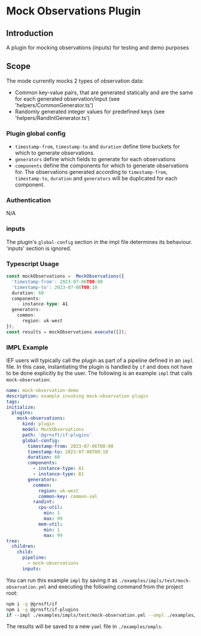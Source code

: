 # Mock Observations Plugin

## Introduction

A plugin for mocking observations (inputs) for testing and demo purposes

## Scope

The mode currently mocks 2 types of observation data:

- Common key-value pairs, that are generated statically and are the same for each generated observation/input (see 'helpers/CommonGenerator.ts')
- Randomly generated integer values for predefined keys (see 'helpers/RandIntGenerator.ts')

### Plugin global config

- `timestamp-from`, `timestamp-to` and `duration` define time buckets for which to generate observations.
- `generators` define which fields to generate for each observations
- `components` define the components for which to generate observations for. The observations generated according to `timestamp-from`, `timestamp-to`, `duration` and `generators` will be duplicated for each component.

### Authentication

N/A

### inputs

The plugin's `global-config` section in the impl file determines its behaviour.
'inputs' section is ignored.

### Typescript Usage

```typescript
const mockObservations =  MockObservations({
  'timestamp-from': 2023-07-06T00:00
  'timestamp-to': 2023-07-06T00:10
  duration: 60
  components:
    - instance-type: A1
  generators:
    common:
      region: uk-west
});
const results = mockObservations.execute([]);
```

### IMPL Example

IEF users will typically call the plugin as part of a pipeline defined in an `impl` file. In this case, instantiating the plugin is handled by `if` and does not have to be done explicitly by the user. The following is an example `impl` that calls `mock-observation`:

```yaml
name: mock-observation-demo
description: example invoking mock-observation plugin
tags:
initialize:
  plugins:
    mock-observations:
      kind: plugin
      model: MockObservations
      path: '@grnsft/if-plugins'
      global-config:
        timestamp-from: 2023-07-06T00:00
        timestamp-to: 2023-07-06T00:10
        duration: 60
        components:
          - instance-type: A1
          - instance-type: B1
        generators:
          common:
            region: uk-west
            common-key: common-val
          randint:
            cpu-util:
              min: 1
              max: 99
            mem-util:
              min: 1
              max: 99
tree:
  children:
    child:
      pipeline:
        - mock-observations
      inputs:
```

You can run this example `impl` by saving it as `./examples/impls/test/mock-observation.yml` and executing the following command from the project root:

```sh
npm i -g @grnsft/if
npm i -g @grnsft/if-plugins
if --impl ./examples/impls/test/mock-observation.yml --ompl ./examples/ompls/mock-observation.yml
```

The results will be saved to a new `yaml` file in `./examples/ompls`.
